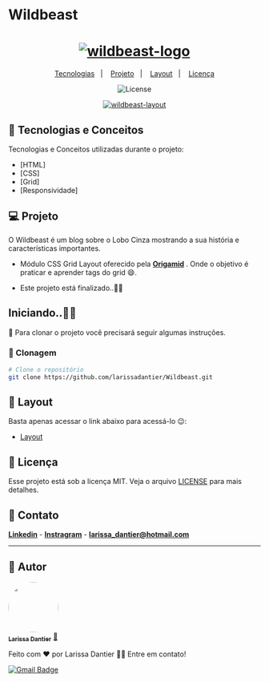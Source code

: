 # Wildbeast
 <h1 align="center">
    <a href="https://imgbb.com/"><img src="https://i.ibb.co/zGz1PnB/wildbeast-1.png" alt="wildbeast-logo" border="0"></a>
</h1>

<p align="center">
  <a href="#-tecnologias">Tecnologias</a>&nbsp;&nbsp;&nbsp;|&nbsp;&nbsp;&nbsp;
  <a href="#-projeto">Projeto</a>&nbsp;&nbsp;&nbsp;|&nbsp;&nbsp;&nbsp;
  <a href="#-layout">Layout</a>&nbsp;&nbsp;&nbsp;|&nbsp;&nbsp;&nbsp;
  <a href="#memo-licença">Licença</a>
</p>

<p align="center">
    <img  src="https://img.shields.io/static/v1?label=license&message=MIT&color=8257E6&labelColor=121214" alt="License">
</p>

<p align="center">
    <a href="https://ibb.co/txSVFKH"><img src="https://i.ibb.co/dLS8xMf/wildbeast.jpg" alt="wildbeast-layout" border="0"></a>
</p>

## 🚀 Tecnologias e Conceitos

Tecnologias e Conceitos utilizadas durante o projeto:

- [HTML]
- [CSS]
- [Grid]
- [Responsividade]

## 💻 Projeto

O Wildbeast é um blog sobre o Lobo Cinza mostrando a sua história e características importantes.

- Módulo CSS Grid Layout oferecido pela **[Origamid](https://www.origamid.com)** . Onde o objetivo é praticar e aprender tags do grid 😄. 

- Este projeto está finalizado..🐱‍👤

## Iniciando..🐱‍🏍

📖 Para clonar o projeto você precisará seguir algumas instruções.

### 📂 Clonagem 
```bash
# Clone o repositório
git clone https://github.com/larissadantier/Wildbeast.git

```
## 🔖 Layout

Basta apenas acessar o link abaixo para acessá-lo 😉:

- [Layout]() 

## 📝 Licença

Esse projeto está sob a licença MIT. Veja o arquivo [LICENSE](LICENSE) para mais detalhes.

## 🧾 Contato

**[Linkedin](https://www.linkedin.com/in/larissa-dantier-858b1884/)** - **[Instragram](https://www.instagram.com/larissa.dantier/?hl=pt)** - **larissa_dantier@hotmail.com**

---
## 👀 Autor
<a href="https://app.rocketseat.com.br/me/larissa-ruthyle-1566474771">
 <img style="border-radius: 100%;" src="https://avatars3.githubusercontent.com/u/61429963?s=400&u=0182f2fa598437842398e2f08f5dc6622df0b432&v=4" width="100px;" alt=""/>
 <br />
 <sub><b>Larissa Dantier</b></sub></a> <a href="https://app.rocketseat.com.br/me/larissa-ruthyle-1566474771" title="Rocketseat">🚀</a>


Feito com ❤️ por Larissa Dantier 👋🏽 Entre em contato!

[![Gmail Badge](https://img.shields.io/badge/-larissa_dantier@hotmail.com-c14438?style=flat-square&logo=Gmail&logoColor=white&link=mailto:larissa_dantier@hotmail.com)](mailto:larissa_dantier@hotmail.com)


